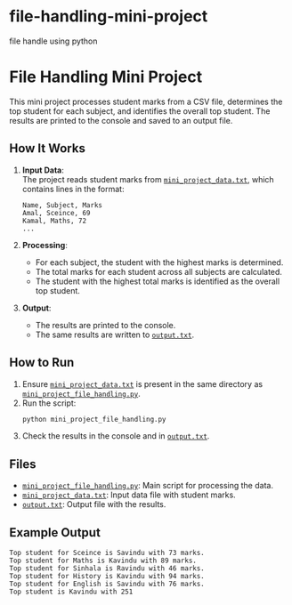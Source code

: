 # file-handling-mini-project
file handle using python
# File Handling Mini Project

This mini project processes student marks from a CSV file, determines the top student for each subject, and identifies the overall top student. The results are printed to the console and saved to an output file.

## How It Works

1. **Input Data**:  
   The project reads student marks from [`mini_project_data.txt`](mini_project_data.txt), which contains lines in the format:
   ```
   Name, Subject, Marks
   Amal, Sceince, 69
   Kamal, Maths, 72
   ...
   ```

2. **Processing**:  
   - For each subject, the student with the highest marks is determined.
   - The total marks for each student across all subjects are calculated.
   - The student with the highest total marks is identified as the overall top student.

3. **Output**:  
   - The results are printed to the console.
   - The same results are written to [`output.txt`](output.txt).

## How to Run

1. Ensure [`mini_project_data.txt`](mini_project_data.txt) is present in the same directory as [`mini_project_file_handling.py`](mini_project_file_handling.py).
2. Run the script:
   ```sh
   python mini_project_file_handling.py
   ```
3. Check the results in the console and in [`output.txt`](output.txt).

## Files

- [`mini_project_file_handling.py`](mini_project_file_handling.py): Main script for processing the data.
- [`mini_project_data.txt`](mini_project_data.txt): Input data file with student marks.
- [`output.txt`](output.txt): Output file with the results.

## Example Output

```
Top student for Sceince is Savindu with 73 marks.
Top student for Maths is Kavindu with 89 marks.
Top student for Sinhala is Ravindu with 46 marks.
Top student for History is Kavindu with 94 marks.
Top student for English is Savindu with 76 marks.
Top student is Kavindu with 251
